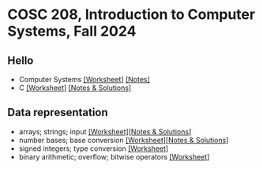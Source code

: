 # COSC 208, Introduction to Computer Systems, Fall 2024


## Hello
* Computer Systems [[Worksheet]](00_hello-systems.worksheet.html) [[Notes]](00_hello-systems.notes.html)
* C [[Worksheet]](01_hello-C.worksheet.html) [[Notes & Solutions]](01_hello-C.notes.html)

## Data representation
* arrays; strings; input [[Worksheet]](10_data-representation_arrays.worksheet.html)[[Notes & Solutions]](10_data-representation_arrays.notes.html)
* number bases; base conversion [[Worksheet]](11_data-representation_number-bases.worksheet.html)[[Notes & Solutions]](11_data-representation_number-bases.notes.html)
* signed integers; type conversion [[Worksheet]](12_data-representation_signed.worksheet.html)
* binary arithmetic; overflow; bitwise operators [[Worksheet]](13_data-representation_bitwise.worksheet.html)
<!-- * real numbers [[Worksheet]](14_data-representation_real.worksheet.html)-->

